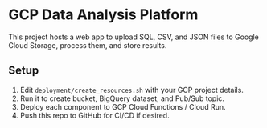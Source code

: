 # GCP Data Analysis Platform

This project hosts a web app to upload SQL, CSV, and JSON files to Google Cloud Storage, process them, and store results.

## Setup

1. Edit `deployment/create_resources.sh` with your GCP project details.
2. Run it to create bucket, BigQuery dataset, and Pub/Sub topic.
3. Deploy each component to GCP Cloud Functions / Cloud Run.
4. Push this repo to GitHub for CI/CD if desired.
